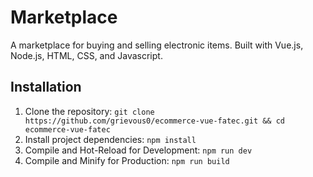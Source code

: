 # Marketplace

A marketplace for buying and selling electronic items. Built with Vue.js, Node.js, HTML, CSS, and Javascript.

## Installation
1. Clone the repository: `git clone https://github.com/grievous0/ecommerce-vue-fatec.git && cd ecommerce-vue-fatec`
2. Install project dependencies: `npm install`
3. Compile and Hot-Reload for Development: `npm run dev`
4. Compile and Minify for Production: `npm run build`
